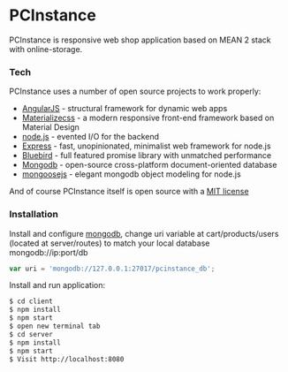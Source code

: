 # PCInstance

PCInstance is responsive web shop application based on MEAN 2 stack with online-storage.

### Tech

PCInstance uses a number of open source projects to work properly:

* [AngularJS](https://angular.io/) - structural framework for dynamic web apps
* [Materializecss](http://materializecss.com/) - a modern responsive front-end framework based on Material Design
* [node.js](https://nodejs.org/en/) - evented I/O for the backend
* [Express](https://expressjs.com/) - fast, unopinionated, minimalist web framework for node.js
* [Bluebird](http://bluebirdjs.com) - full featured promise library with unmatched performance
* [Mongodb](https://www.mongodb.com/) - open-source cross-platform document-oriented database
* [mongoosejs](http://mongoosejs.com) - elegant mongodb object modeling for node.js

And of course PCInstance itself is open source with a [MIT license](https://github.com/avuletica/PCInstance/blob/master/LICENSE)

### Installation

Install and configure [mongodb](https://docs.mongodb.com/manual/installation/), change uri variable at cart/products/users (located at server/routes) to match your local database mongodb://ip:port/db

```javascript
var uri = 'mongodb://127.0.0.1:27017/pcinstance_db';
``` 

Install and run application:

```sh
$ cd client
$ npm install
$ npm start
$ open new terminal tab
$ cd server
$ npm install
$ npm start
$ Visit http://localhost:8080
```